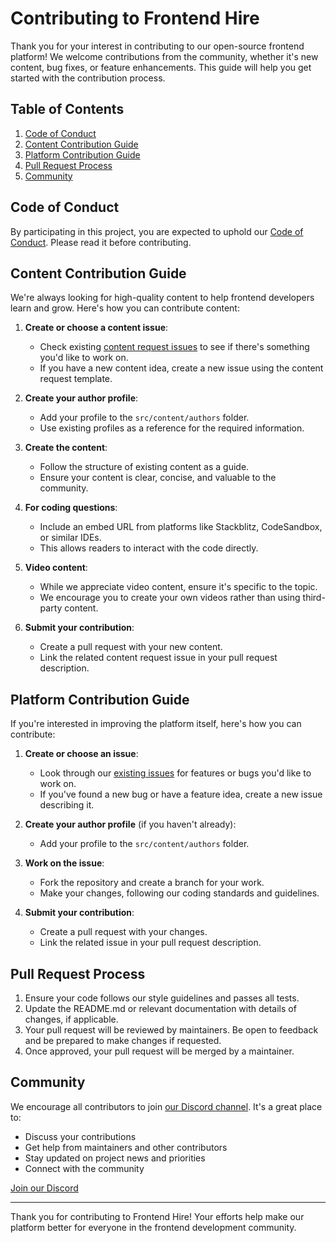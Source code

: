 # Contributing to Frontend Hire

Thank you for your interest in contributing to our open-source frontend platform! We welcome contributions from the community, whether it's new content, bug fixes, or feature enhancements. This guide will help you get started with the contribution process.

## Table of Contents

1. [Code of Conduct](#code-of-conduct)
2. [Content Contribution Guide](#content-contribution-guide)
3. [Platform Contribution Guide](#platform-contribution-guide)
4. [Pull Request Process](#pull-request-process)
5. [Community](#community)

## Code of Conduct

By participating in this project, you are expected to uphold our [Code of Conduct](CODE_OF_CONDUCT.md). Please read it before contributing.

## Content Contribution Guide

We're always looking for high-quality content to help frontend developers learn and grow. Here's how you can contribute content:

1. **Create or choose a content issue**: 
   - Check existing [content request issues](https://github.com/Frontend-Hire/frontend-hire/issues) to see if there's something you'd like to work on.
   - If you have a new content idea, create a new issue using the content request template.

2. **Create your author profile**:
   - Add your profile to the `src/content/authors` folder.
   - Use existing profiles as a reference for the required information.

3. **Create the content**:
   - Follow the structure of existing content as a guide.
   - Ensure your content is clear, concise, and valuable to the community.

4. **For coding questions**:
   - Include an embed URL from platforms like Stackblitz, CodeSandbox, or similar IDEs.
   - This allows readers to interact with the code directly.

5. **Video content**:
   - While we appreciate video content, ensure it's specific to the topic.
   - We encourage you to create your own videos rather than using third-party content.

6. **Submit your contribution**:
   - Create a pull request with your new content.
   - Link the related content request issue in your pull request description.

## Platform Contribution Guide

If you're interested in improving the platform itself, here's how you can contribute:

1. **Create or choose an issue**:
   - Look through our [existing issues](https://github.com/Frontend-Hire/frontend-hire/issues) for features or bugs you'd like to work on.
   - If you've found a new bug or have a feature idea, create a new issue describing it.

2. **Create your author profile** (if you haven't already):
   - Add your profile to the `src/content/authors` folder.

3. **Work on the issue**:
   - Fork the repository and create a branch for your work.
   - Make your changes, following our coding standards and guidelines.

4. **Submit your contribution**:
   - Create a pull request with your changes.
   - Link the related issue in your pull request description.

## Pull Request Process

1. Ensure your code follows our style guidelines and passes all tests.
2. Update the README.md or relevant documentation with details of changes, if applicable.
3. Your pull request will be reviewed by maintainers. Be open to feedback and be prepared to make changes if requested.
4. Once approved, your pull request will be merged by a maintainer.

## Community

We encourage all contributors to join [our Discord channel](https://discord.gg/DWAVqksVtx). It's a great place to:

- Discuss your contributions
- Get help from maintainers and other contributors
- Stay updated on project news and priorities
- Connect with the community

[Join our Discord](https://discord.gg/DWAVqksVtx)

---

Thank you for contributing to Frontend Hire! Your efforts help make our platform better for everyone in the frontend development community.
